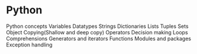 # Python
Python concepts
Variables
Datatypes
Strings
Dictionaries
Lists
Tuples
Sets
Object Copying(Shallow and deep copy)
Operators
Decision making
Loops
Comprehensions
Generators and iterators
Functions
Modules and packages
Exception handling
